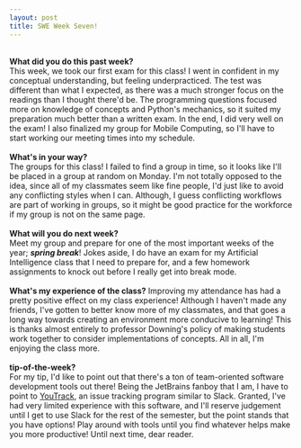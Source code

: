 ```yaml
---
layout: post
title: SWE Week Seven!
---
```


<br><b>What did you do this past week?</b><br>
This week, we took our first exam for this class! I went in confident in my conceptual understanding, but feeling underpracticed. The test was different than what I expected, as there was a much stronger focus on the readings than I thought there'd be. The programming questions focused more on knowledge of concepts and Python's mechanics, so it suited my preparation much better than a written exam. In the end, I did very well on the exam! I also finalized my group for Mobile Computing, so I'll have to start working our meeting times into my schedule.<br>
<br><b>What's in your way?</b><br>
The groups for this class! I failed to find a group in time, so it looks like I'll be placed in a group at random on Monday. I'm not totally opposed to the idea, since all of my classmates seem like fine people, I'd just like to avoid any conflicting styles when I can. Although, I guess conflicting workflows are part of working in groups, so it might be good practice for the workforce if my group is not on the same page.<br>
<br><b>What will you do next week?</b><br>
Meet my group and prepare for one of the most important weeks of the year; <i><b>spring break</b></i>! Jokes aside, I do have an exam for my Artificial Intelligence class that I need to prepare for, and a few homework assignments to knock out before I really get into break mode.<br>
<br><b>What's my experience of the class?</b>
Improving my attendance has had a pretty positive effect on my class experience! Although I haven't made any friends, I've gotten to better know more of my classmates, and that goes a long way towards creating an environment more conducive to learning! This is thanks almost entirely to professor Downing's policy of making students work together to consider implementations of concepts. All in all, I'm enjoying the class more.<br>
<br><b>tip-of-the-week?</b><br>
For my tip, I'd like to point out that there's a ton of team-oriented software development tools out there! Being the JetBrains fanboy that I am, I have to point to <a href="https://www.jetbrains.com/youtrack/">YouTrack</a>, an issue tracking program similar to Slack. Granted, I've had very limited experience with this software, and I'll reserve judgement until I get to use Slack for the rest of the semester, but the point stands that you have options! Play around with tools until you find whatever helps make you more productive! 
Until next time, dear reader.
